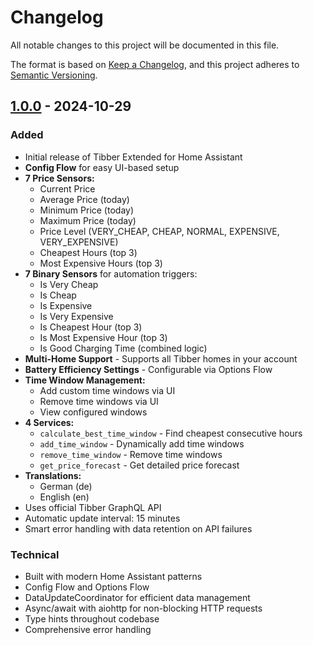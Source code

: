 # Changelog

All notable changes to this project will be documented in this file.

The format is based on [Keep a Changelog](https://keepachangelog.com/en/1.1.0/),
and this project adheres to [Semantic Versioning](https://semver.org/spec/v2.0.0.html).

## [1.0.0] - 2024-10-29

### Added
- Initial release of Tibber Extended for Home Assistant
- **Config Flow** for easy UI-based setup
- **7 Price Sensors:**
  - Current Price
  - Average Price (today)
  - Minimum Price (today)
  - Maximum Price (today)
  - Price Level (VERY_CHEAP, CHEAP, NORMAL, EXPENSIVE, VERY_EXPENSIVE)
  - Cheapest Hours (top 3)
  - Most Expensive Hours (top 3)
- **7 Binary Sensors** for automation triggers:
  - Is Very Cheap
  - Is Cheap
  - Is Expensive
  - Is Very Expensive
  - Is Cheapest Hour (top 3)
  - Is Most Expensive Hour (top 3)
  - Is Good Charging Time (combined logic)
- **Multi-Home Support** - Supports all Tibber homes in your account
- **Battery Efficiency Settings** - Configurable via Options Flow
- **Time Window Management:**
  - Add custom time windows via UI
  - Remove time windows via UI
  - View configured windows
- **4 Services:**
  - `calculate_best_time_window` - Find cheapest consecutive hours
  - `add_time_window` - Dynamically add time windows
  - `remove_time_window` - Remove time windows
  - `get_price_forecast` - Get detailed price forecast
- **Translations:**
  - German (de)
  - English (en)
- Uses official Tibber GraphQL API
- Automatic update interval: 15 minutes
- Smart error handling with data retention on API failures

### Technical
- Built with modern Home Assistant patterns
- Config Flow and Options Flow
- DataUpdateCoordinator for efficient data management
- Async/await with aiohttp for non-blocking HTTP requests
- Type hints throughout codebase
- Comprehensive error handling

[1.0.0]: https://github.com/misterboe/tibber-extended/releases/tag/v1.0.0
